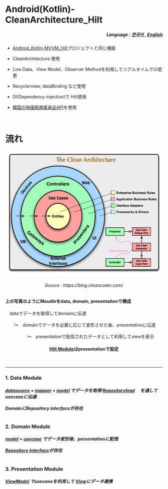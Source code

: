 # Android(Kotlin)-CleanArchitecture_Hilt 
  
<div align="right">
  <h5>
    Language : 
    <a href="README.md">한국어</a> 
      ,
    <a href="US.md">English</a> 
  </h5>
</div>
 
 - <a href ="https://github.com/kimTH65/Android_Kotlin-MVVM_Hilt">Android_Kotlin-MVVM_Hilt</a>プロジェクトと同じ機能

 - CleanArchitecture 使用<br>
 
 - Live Data、View Model、Observer Methodを利用してリアルタイムでUI変更<br>
 
 - Recyclerview, dataBinding など使用<br>
 
 - DI(Dependency injection)で Hilt使用
 
 - <a href ="https://www.kobis.or.kr/kobisopenapi/homepg/main/main.do">韓国の映画振興委員会API</a>を使用
<br>

 # 流れ
<div align="center">
 <img height="400" src="https://github.com/kimTH65/cs/blob/main/img/CleanArchitecture.jpg">
 <h6>Source : https://blog.cleancoder.com/</h6>
</div>

<h4>
 上の写真のようにMoudleをdata, domain, presentaitonで構成<br>
 
</h4>

　dataでデータを取得してdomainに伝達<br><br>
　　↳　domainでデータを必要に応じて変形させた後、presentationに伝達<br><br>
　　　　　↳　presentationで配信されたデータとして利用してviewを表示
     
<div align="center">
 <h4>  
   <a href="presentation/src/main/java/com/example/memo/di">Hilt Module</a>はpresentationで設定
 </h4>
</div>

<br>
<hr>

<h3>1. Data Module</h3>

<div>
 <h5>
  <a href="data/src/main/java/com/example/data/datasource">datasource</a> + 
  <a href="data/src/main/java/com/example/data/mapper">mapper</a> + 
  <a href="data/src/main/java/com/example/data/model">model</a>
  でデータを取得
  <a href="data/src/main/java/com/example/data/repository/RepositoryImpl.kt">RepositoryImpl</a>
　を通してusecaseに伝達<br><br>
  DomainにRepository interfaceが存在
 </h5>
</div>

#

<h3>2. Domain Module</h3>

<div>
 <h5>
  <a href="domain/src/main/java/com/example/domain/model">model</a> + 
  <a href="domain/src/main/java/com/example/domain/usecase">usecase</a> 
  でデータ変形後、presentationに配信<br><br>
  <a href="domain/src/main/java/com/example/domain/repository/Repository.kt">Repository Interface</a>が存在
 </h5>
</div>


#

<h3>3. Presentation Module</h3>

<div>
 <h5>
  <a href="presentation/src/main/java/com/example/memo/viewmodel/MainViewModel.kt">ViewModel</a>
  でusecaseを利用して
  <a href="presentation/src/main/java/com/example/memo/ui">View</a>にデータ連携<br><br>
 </h5>
</div>

